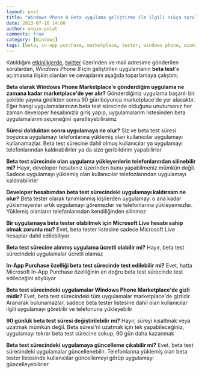 ```yaml
---
layout: post
title: "Windows Phone 8 Beta uygulama geliştirme ile ilgili sıkça sorulan sorular"
date: 2013-07-16 14:00
author: engin.polat
comments: true
category: [Windows]
tags: [beta, in-app purchase, marketplace, tester, windows phone, windowsphone, wp8]
---
```

Katıldığım <a href="http://www.enginpolat.com/etkinliklerim" title="Etkinliklerim" target="_blank">etkinliklerde</a>, <a href="http://twitter.com/polatengin" title="Twitter : Engin Polat" target="_blank">twitter</a> üzerinden ve mail adresime gönderilen sorulardan, *Windows Phone 8* için geliştirilen uygulamanın **beta test**'e açılmasına ilişkin olanları ve cevaplarını aşağıda toparlamaya çalıştım;

**Beta olarak Windows Phone Marketplace'e gönderdiğim uygulama ne zamana kadar marketplace'de yer alır?**
Gönderdiğiniz uygulama başarılı bir şekilde yayına girdikten sonra 90 gün boyunca marketplace'de yer alacaktır. Eğer hangi uygulamalarınızın beta test sürecinde olduğunu unutursanız her zaman developer hesabınızla giriş yapıp, uygulamalarım listesinden beta uygulamalarım seçeneğini işaretleyebilirsiniz

**Süresi dolduktan sonra uygulamaya ne olur?**
Siz ve beta test süresi boyunca uygulamayı telefonlarına yüklemiş olan kullanıcılar uygulamayı kullanamazlar. Beta test sürecine dahil olmuş kullanıcılar ya uygulamayı telefonlarından kaldırabilirler ya da size geribildirim yapabilirler

**Beta test sürecinde olan uygulama yükleyenlerin telefonlarından silinebilir mi?**
Hayır, developer hesabınız üzerinden bunu yapabilmeniz mümkün değil. Sadece uygulamayı yüklemiş olan kullanıcılar telefonlarından uygulamayı kaldırabilirler

**Developer hesabımdan beta test sürecindeki uygulamayı kaldırsam ne olur?**
Beta tester olarak tanımlanmış kişilerden uygulamayı o ana kadar yüklemeyenler artık uygulamayı göremezler ve telefonlarına yükleyemezler. Yüklemiş olanların telefonlarından kendiliğinden silinmez

**Bir uygulamaya beta tester olabilmek için Microsoft Live hesabı sahip olmak zorunlu mu?**
Evet, beta tester listesine sadece Microsoft Live hesaplar dahil edilebiliyor

**Beta test sürecine alınmış uygulama ücretli olabilir mi?**
Hayır, beta test sürecindeki uygulamalar ücretli olamaz

**In-App Purchase özelliği beta test sürecinde test edilebilir mi?**
Evet, hatta Microsoft In-App Purchase özelliğinin en doğru beta test sürecinde test edileceğini söylüyor

**Beta test sürecindeki uygulamalar Windows Phone Marketplace'de gizli midir?**
Evet, beta test sürecindeki tüm uygulamalar marketplace'de gizlidir. Aranarak bulunamazlar, sadece beta tester listesine dahil olan kullanıcılar ilgili uygulamayı görebilir ve telefonuna yükleyebilir

**90 günlük beta test süresi değiştirilebilir mi?**
Hayır, süreyi kısaltmak veya uzatmak mümkün değil. Beta süresi'ni uzatmak için tek yapabileceğiniz, uygulamayı tekrar beta test sürecine sokup, 90 gün daha kazanmak

**Beta test sürecindeki uygulamaya güncelleme çıkabilir mi?**
Evet, beta test sürecindeki uygulamalar güncellenebilir. Telefonlarına yüklemiş olan beta tester listesinde kullanıcılar güncellemeyi görüp uygulamayı güncelleyebilirler

